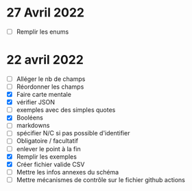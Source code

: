 # 27 Avril 2022
- [ ] Remplir les enums

# 22 avril 2022
- [ ] Alléger le nb de champs
- [ ] Réordonner les champs
- [x] Faire carte mentale
- [x] vérifier JSON
- [ ] exemples avec des simples quotes
- [x] Booléens
- [ ] markdowns
- [ ] spécifier N/C si pas possible d'identifier
- [ ] Obligatoire / facultatif
- [ ] enlever le point à la fin
- [x] Remplir les exemples
- [x] Créer fichier valide CSV
- [ ] Mettre les infos annexes du schéma
- [ ] Mettre mécanismes de contrôle sur le fichier github actions
